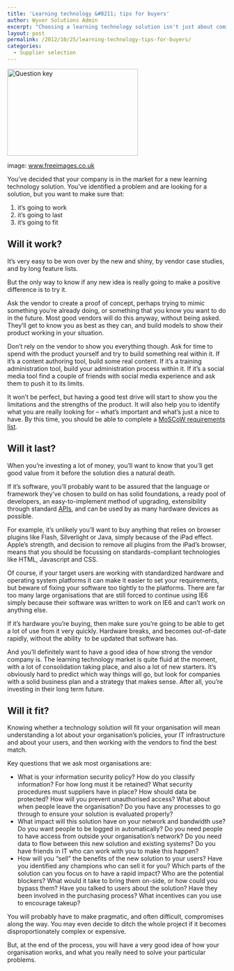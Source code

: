 ```yaml
---
title: 'Learning technology &#8211; tips for buyers'
author: Wyver Solutions Admin
excerpt: "Choosing a learning technology solution isn't just about coming up with a shopping list of features and scoring vendors against that list. You will also need to decide whether the solution offered will work, will last and will fit your particular context."
layout: post
permalink: /2012/10/25/learning-technology-tips-for-buyers/
categories:
  - Supplier selection
---
```

<div id="attachment_419" style="width: 310px" class="wp-caption alignright">
  <img class="size-medium wp-image-419" title="question key" src="http://www.wyversolutions.co.uk/cms/wp-content/uploads/2012/10/question_key-300x199.jpg" alt="Question key" width="300" height="199" />
  
  <p class="wp-caption-text">
    image: <a href="http://www.freeimages.co.uk" target="_blank">www.freeimages.co.uk</a>
  </p>
</div>

You&#8217;ve decided that your company is in the market for a new learning technology solution. You&#8217;ve identified a problem and are looking for a solution, but you want to make sure that:

  1. it&#8217;s going to work
  2. it&#8217;s going to last
  3. it&#8217;s going to fit

## Will it work?

It&#8217;s very easy to be won over by the new and shiny, by vendor case studies, and by long feature lists.

But the only way to know if any new idea is really going to make a positive difference is to try it.

Ask the vendor to create a proof of concept, perhaps trying to mimic something you&#8217;re already doing, or something that you know you want to do in the future. Most good vendors will do this anyway, without being asked. They&#8217;ll get to know you as best as they can, and build models to show their product working in your situation.

Don&#8217;t rely on the vendor to show you everything though. Ask for time to spend with the product yourself and try to build something real within it. If it&#8217;s a content authoring tool, build some real content. If it&#8217;s a training administration tool, build your administration process within it. If it&#8217;s a social media tool find a couple of friends with social media experience and ask them to push it to its limits.

It won&#8217;t be perfect, but having a good test drive will start to show you the limitations and the strengths of the product. It will also help you to identify what you are really looking for &#8211; what&#8217;s important and what&#8217;s just a nice to have. By this time, you should be able to complete a <a href="http://en.wikipedia.org/wiki/MoSCoW_Method" target="_blank">MoSCoW requirements list</a>.

## Will it last?

When you&#8217;re investing a lot of money, you&#8217;ll want to know that you&#8217;ll get good value from it before the solution dies a natural death.

If it&#8217;s software, you&#8217;ll probably want to be assured that the language or framework they&#8217;ve chosen to build on has solid foundations, a ready pool of developers, an easy-to-implement method of upgrading, extensibility through standard <a href=" http://en.wikipedia.org/wiki/Application_programming_interface" target="_blank">APIs</a>, and can be used by as many hardware devices as possible.

For example, it&#8217;s unlikely you&#8217;ll want to buy anything that relies on browser plugins like Flash, Silverlight or Java, simply because of the iPad effect. Apple&#8217;s strength, and decision to remove all plugins from the iPad&#8217;s browser, means that you should be focussing on standards-compliant technologies like HTML, Javascript and CSS.

Of course, if your target users are working with standardized hardware and operating system platforms it can make it easier to set your requirements, but beware of fixing your software too tightly to the platforms. There are far too many large organisations that are still forced to continue using IE6 simply because their software was written to work on IE6 and can&#8217;t work on anything else.

If it&#8217;s hardware you&#8217;re buying, then make sure you&#8217;re going to be able to get a lot of use from it very quickly. Hardware breaks, and becomes out-of-date rapidly, without the ability  to be updated that software has.

And you&#8217;ll definitely want to have a good idea of how strong the vendor company is. The learning technology market is quite fluid at the moment, with a lot of consolidation taking place, and also a lot of new starters. It&#8217;s obviously hard to predict which way things will go, but look for companies with a solid business plan and a strategy that makes sense. After all, you&#8217;re investing in their long term future.

## Will it fit?

Knowing whether a technology solution will fit your organisation will mean understanding a lot about your organisation&#8217;s policies, your IT infrastructure and about your users, and then working with the vendors to find the best match.

Key questions that we ask most organisations are:

  * What is your information security policy? How do you classify information? For how long must it be retained? What security procedures must suppliers have in place? How should data be protected? How will you prevent unauthorised access? What about when people leave the organisation? Do you have any processes to go through to ensure your solution is evaluated properly?
  * What impact will this solution have on your network and bandwidth use? Do you want people to be logged in automatically? Do you need people to have access from outside your organisation&#8217;s network? Do you need data to flow between this new solution and existing systems? Do you have friends in IT who can work with you to make this happen?
  * How will you &#8220;sell&#8221; the benefits of the new solution to your users? Have you identified any champions who can sell it for you? Which parts of the solution can you focus on to have a rapid impact? Who are the potential blockers? What would it take to bring them on-side, or how could you bypass them? Have you talked to users about the solution? Have they been involved in the purchasing process? What incentives can you use to encourage takeup?

You will probably have to make pragmatic, and often difficult, compromises along the way. You may even decide to ditch the whole project if it becomes disproportionately complex or expensive.

But, at the end of the process, you will have a very good idea of how your organisation works, and what you really need to solve your particular problems.